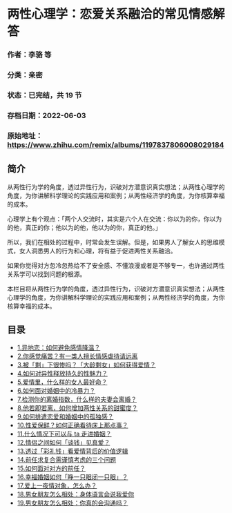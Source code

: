 # 两性心理学：恋爱关系融洽的常见情感解答

### 作者：李骆 等

### 分类：亲密

### 状态：已完结，共 19 节

### 存档日期：2022-06-03

### 原始地址：https://www.zhihu.com/remix/albums/1197837806008029184


## 简介
从两性行为学的角度，透过异性行为，识破对方潜意识真实想法；从两性心理学的角度，为你讲解科学理论的实践应用和案例；从两性经济学的角度，为你核算幸福的成本。


心理学上有个观点：「两个人交流时，其实是六个人在交流：你以为的你，你以为的他，真正的你；他以为的他，他以为的你，真正的他。」


所以，我们在相处的过程中，时常会发生误解。但是，如果男人了解女人的思维模式，女人洞悉男人的行为和心理，将有益于促进两性关系融洽。


如果你觉得对方忽冷忽热给不了安全感、不懂浪漫或者是不够专一，也许通过两性关系学可以找到问题的根源。


本栏目将从两性行为学的角度，透过异性行为，识破对方潜意识真实想法；从两性心理学的角度，为你讲解科学理论的实践应用和案例；从两性经济学的角度，为你核算幸福的成本。




## 目录
- [1.异地恋：如何避免感情降温？](1.异地恋：如何避免感情降温？.md)
- [2.你感觉痛苦？有一类人擅长情感虐待请远离](2.你感觉痛苦？有一类人擅长情感虐待请远离.md)
- [3.被「剩」下很惨吗？「大龄剩女」如何获得爱情？](3.被「剩」下很惨吗？「大龄剩女」如何获得爱情？.md)
- [4.如何对异性释放持久的性魅力？](4.如何对异性释放持久的性魅力？.md)
- [5.爱情里，什么样的女人最好命？](5.爱情里，什么样的女人最好命？.md)
- [6.如何面对婚姻中的冷暴力？](6.如何面对婚姻中的冷暴力？.md)
- [7.检测你的离婚指数，什么样的夫妻会离婚？](7.检测你的离婚指数，什么样的夫妻会离婚？.md)
- [8.他若即若离，如何增加两性关系的甜蜜度？](8.他若即若离，如何增加两性关系的甜蜜度？.md)
- [9.如何排遣恋爱和婚姻中的孤独感？](9.如何排遣恋爱和婚姻中的孤独感？.md)
- [10.性爱保鲜？如何正确看待床上那点事？](10.性爱保鲜？如何正确看待床上那点事？.md)
- [11.什么情况下可以与 ta 走进婚姻？](11.什么情况下可以与%20ta%20走进婚姻？.md)
- [12.情侣之间如何「谈钱」见真爱？](12.情侣之间如何「谈钱」见真爱？.md)
- [13.透过「彩礼钱」看爱情背后的价值逻辑](13.透过「彩礼钱」看爱情背后的价值逻辑.md)
- [14.前任求复合需谨慎考虑的三个问题](14.前任求复合需谨慎考虑的三个问题.md)
- [15.如何面对对方的前任？](15.如何面对对方的前任？.md)
- [16.幸福婚姻如何「睁一只眼闭一只眼」？](16.幸福婚姻如何「睁一只眼闭一只眼」？.md)
- [17.爱上一夜情对象，怎么办？](17.爱上一夜情对象，怎么办？.md)
- [18.男女朋友怎么相处：身体语言会说我爱你](18.男女朋友怎么相处：身体语言会说我爱你.md)
- [19.男女朋友怎么相处：你真的会沟通吗？](19.男女朋友怎么相处：你真的会沟通吗？.md)